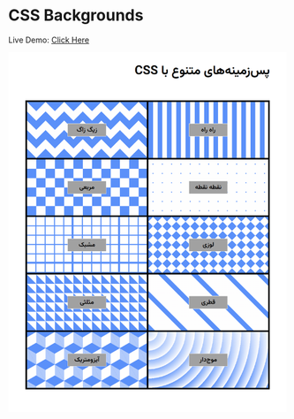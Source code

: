 # CSS Backgrounds 
Live Demo: [Click Here](http://www.byreza.ir/css-backgrounds/)

![CSS Backgrounds Demo](./screenshot.png)